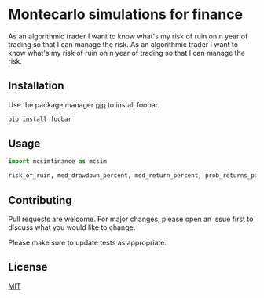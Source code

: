# Montecarlo simulations for finance

As an algorithmic trader I want to know what's my risk of ruin on n year of trading so that I can manage the risk.
As an algorithmic trader I want to know what's my risk of ruin on n year of trading so that I can manage the risk.

## Installation

Use the package manager [pip](https://pip.pypa.io/en/stable/) to install foobar.

```bash
pip install foobar
```

## Usage

```python
import mcsimfinance as mcsim

risk_of_ruin, med_drawdown_percent, med_return_percent, prob_returns_positive  =  mcsim(results_date,results_PL,start_equity,ruin_equity)

```

## Contributing
Pull requests are welcome. For major changes, please open an issue first to discuss what you would like to change.

Please make sure to update tests as appropriate.

## License
[MIT](https://choosealicense.com/licenses/mit/)
